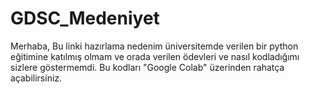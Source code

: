 # GDSC_Medeniyet

Merhaba,
Bu linki hazırlama nedenim üniversitemde verilen bir python eğitimine katılmış olmam ve orada verilen ödevleri ve nasıl kodladığımı sizlere göstermemdi. Bu kodları "Google Colab" üzerinden rahatça açabilirsiniz.
